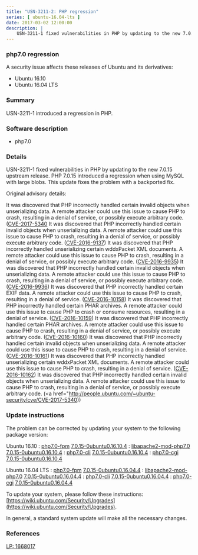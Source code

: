 ```yaml
---
title: "USN-3211-2: PHP regression"
series: [ ubuntu-16.04-lts ]
date: 2017-03-02 12:00:00
description: |
    USN-3211-1 fixed vulnerabilities in PHP by updating to the new 7.0.15 upstream release. PHP 7.0.15 introduced a regression when using MySQL with large blobs. This update fixes the problem with a backported fix.
--- 
```

 
### php7.0 regression

A security issue affects these releases of Ubuntu and its derivatives:

* Ubuntu 16.10
* Ubuntu 16.04 LTS

### Summary

USN-3211-1 introduced a regression in PHP. 

### Software description

* php7.0 

### Details

USN-3211-1 fixed vulnerabilities in PHP by updating to the new 7.0.15 upstream release. PHP 7.0.15 introduced a regression when using MySQL with large blobs. This update fixes the problem with a backported fix.

Original advisory details:

 It was discovered that PHP incorrectly handled certain invalid objects when unserializing data. A remote attacker could use this issue to cause PHP to crash, resulting in a denial of service, or possibly execute arbitrary code. ([CVE-2017-5340](http://people.ubuntu.com/~ubuntu-security/cve/CVE-2016-7479">CVE-2016-7479</a>) It was discovered that PHP incorrectly handled certain invalid objects when unserializing data. A remote attacker could use this issue to cause PHP to crash, resulting in a denial of service, or possibly execute arbitrary code. (<a href="http://people.ubuntu.com/~ubuntu-security/cve/CVE-2016-9137">CVE-2016-9137</a>) It was discovered that PHP incorrectly handled unserializing certain wddxPacket XML documents. A remote attacker could use this issue to cause PHP to crash, resulting in a denial of service, or possibly execute arbitrary code. (<a href="http://people.ubuntu.com/~ubuntu-security/cve/CVE-2016-9935">CVE-2016-9935</a>) It was discovered that PHP incorrectly handled certain invalid objects when unserializing data. A remote attacker could use this issue to cause PHP to crash, resulting in a denial of service, or possibly execute arbitrary code. (<a href="http://people.ubuntu.com/~ubuntu-security/cve/CVE-2016-9936">CVE-2016-9936</a>) It was discovered that PHP incorrectly handled certain EXIF data. A remote attacker could use this issue to cause PHP to crash, resulting in a denial of service. (<a href="http://people.ubuntu.com/~ubuntu-security/cve/CVE-2016-10158">CVE-2016-10158</a>) It was discovered that PHP incorrectly handled certain PHAR archives. A remote attacker could use this issue to cause PHP to crash or consume resources, resulting in a denial of service. (<a href="http://people.ubuntu.com/~ubuntu-security/cve/CVE-2016-10159">CVE-2016-10159</a>) It was discovered that PHP incorrectly handled certain PHAR archives. A remote attacker could use this issue to cause PHP to crash, resulting in a denial of service, or possibly execute arbitrary code. (<a href="http://people.ubuntu.com/~ubuntu-security/cve/CVE-2016-10160">CVE-2016-10160</a>) It was discovered that PHP incorrectly handled certain invalid objects when unserializing data. A remote attacker could use this issue to cause PHP to crash, resulting in a denial of service. (<a href="http://people.ubuntu.com/~ubuntu-security/cve/CVE-2016-10161">CVE-2016-10161</a>) It was discovered that PHP incorrectly handled unserializing certain wddxPacket XML documents. A remote attacker could use this issue to cause PHP to crash, resulting in a denial of service. (<a href="http://people.ubuntu.com/~ubuntu-security/cve/CVE-2016-10162">CVE-2016-10162</a>) It was discovered that PHP incorrectly handled certain invalid objects when unserializing data. A remote attacker could use this issue to cause PHP to crash, resulting in a denial of service, or possibly execute arbitrary code. (<a href="http://people.ubuntu.com/~ubuntu-security/cve/CVE-2017-5340)) 

### Update instructions

The problem can be corrected by updating your system to the following package version:

Ubuntu 16.10
 : [php7.0-fpm](https://launchpad.net/ubuntu/+source/php7.0) <span> [7.0.15-0ubuntu0.16.10.4](https://launchpad.net/ubuntu/+source/php7.0/7.0.15-0ubuntu0.16.10.4) </span> 
 : [libapache2-mod-php7.0](https://launchpad.net/ubuntu/+source/php7.0) <span> [7.0.15-0ubuntu0.16.10.4](https://launchpad.net/ubuntu/+source/php7.0/7.0.15-0ubuntu0.16.10.4) </span> 
 : [php7.0-cli](https://launchpad.net/ubuntu/+source/php7.0) <span> [7.0.15-0ubuntu0.16.10.4](https://launchpad.net/ubuntu/+source/php7.0/7.0.15-0ubuntu0.16.10.4) </span> 
 : [php7.0-cgi](https://launchpad.net/ubuntu/+source/php7.0) <span> [7.0.15-0ubuntu0.16.10.4](https://launchpad.net/ubuntu/+source/php7.0/7.0.15-0ubuntu0.16.10.4) </span> 

Ubuntu 16.04 LTS
 : [php7.0-fpm](https://launchpad.net/ubuntu/+source/php7.0) <span> [7.0.15-0ubuntu0.16.04.4](https://launchpad.net/ubuntu/+source/php7.0/7.0.15-0ubuntu0.16.04.4) </span> 
 : [libapache2-mod-php7.0](https://launchpad.net/ubuntu/+source/php7.0) <span> [7.0.15-0ubuntu0.16.04.4](https://launchpad.net/ubuntu/+source/php7.0/7.0.15-0ubuntu0.16.04.4) </span> 
 : [php7.0-cli](https://launchpad.net/ubuntu/+source/php7.0) <span> [7.0.15-0ubuntu0.16.04.4](https://launchpad.net/ubuntu/+source/php7.0/7.0.15-0ubuntu0.16.04.4) </span> 
 : [php7.0-cgi](https://launchpad.net/ubuntu/+source/php7.0) <span> [7.0.15-0ubuntu0.16.04.4](https://launchpad.net/ubuntu/+source/php7.0/7.0.15-0ubuntu0.16.04.4) </span> 

To update your system, please follow these instructions: [https://wiki.ubuntu.com/Security/Upgrades](https://wiki.ubuntu.com/Security/Upgrades).

In general, a standard system update will make all the necessary changes. 

### References

 [LP: 1668017](https://launchpad.net/bugs/1668017)
 
